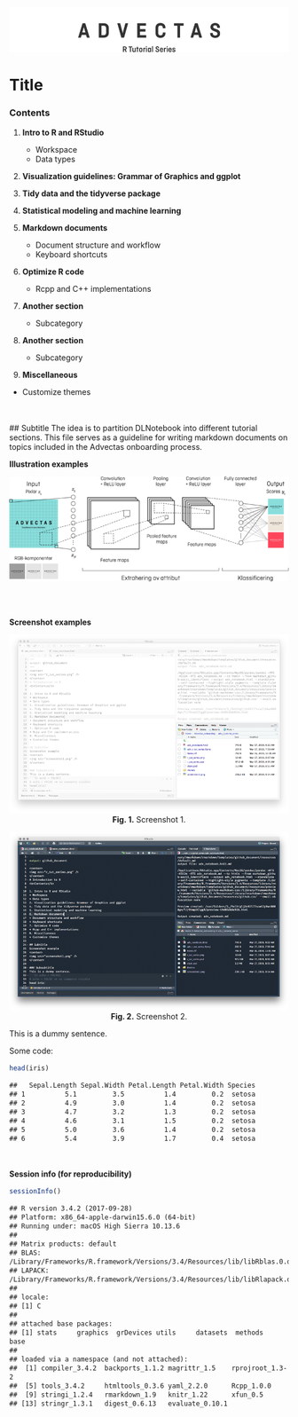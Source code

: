 <center>
  <img src="r_tut_series.png" />
</center>

# Title

### Contents

1. <b>Intro to R and RStudio</b>
    * Workspace
    * Data types

2. <b>Visualization guidelines: Grammar of Graphics and ggplot</b>

3. <b>Tidy data and the tidyverse package</b>

4. <b>Statistical modeling and machine learning</b>

5. <b>Markdown documents</b>
    * Document structure and workflow
    * Keyboard shortcuts

6. <b>Optimize R code</b>
    * Rcpp and C++ implementations

6. <b>Another section</b>
    * Subcategory
    
6. <b>Another section</b>
    * Subcategory

7. <b>Miscellaneous</b>
* Customize themes
<br>
<br>
## Subtitle
The idea is to partition DLNotebook into different tutorial sections. This file serves as a guideline for writing markdown documents on topics included in the Advectas onboarding process.

<b>Illustration examples</b>

<p align="center">
  <img src="cnn.png" />
</p>
<br><br>

<b>Screenshot examples</b>
<p align="center">
<img src="screen1.png" />
<b>Fig. 1.</b> Screenshot 1.
</p>

<p align="center">
<img src="screen1-dark.png" />
<b>Fig. 2.</b> Screenshot 2.
</p>

This is a dummy sentence.

Some code:
```r
head(iris)
```

```
##   Sepal.Length Sepal.Width Petal.Length Petal.Width Species
## 1          5.1         3.5          1.4         0.2  setosa
## 2          4.9         3.0          1.4         0.2  setosa
## 3          4.7         3.2          1.3         0.2  setosa
## 4          4.6         3.1          1.5         0.2  setosa
## 5          5.0         3.6          1.4         0.2  setosa
## 6          5.4         3.9          1.7         0.4  setosa
```
<br>
<br>
<b>Session info (for reproducibility)</b>

```r
sessionInfo()
```

```
## R version 3.4.2 (2017-09-28)
## Platform: x86_64-apple-darwin15.6.0 (64-bit)
## Running under: macOS High Sierra 10.13.6
## 
## Matrix products: default
## BLAS: /Library/Frameworks/R.framework/Versions/3.4/Resources/lib/libRblas.0.dylib
## LAPACK: /Library/Frameworks/R.framework/Versions/3.4/Resources/lib/libRlapack.dylib
## 
## locale:
## [1] C
## 
## attached base packages:
## [1] stats     graphics  grDevices utils     datasets  methods   base     
## 
## loaded via a namespace (and not attached):
##  [1] compiler_3.4.2  backports_1.1.2 magrittr_1.5    rprojroot_1.3-2
##  [5] tools_3.4.2     htmltools_0.3.6 yaml_2.2.0      Rcpp_1.0.0     
##  [9] stringi_1.2.4   rmarkdown_1.9   knitr_1.22      xfun_0.5       
## [13] stringr_1.3.1   digest_0.6.13   evaluate_0.10.1
```

